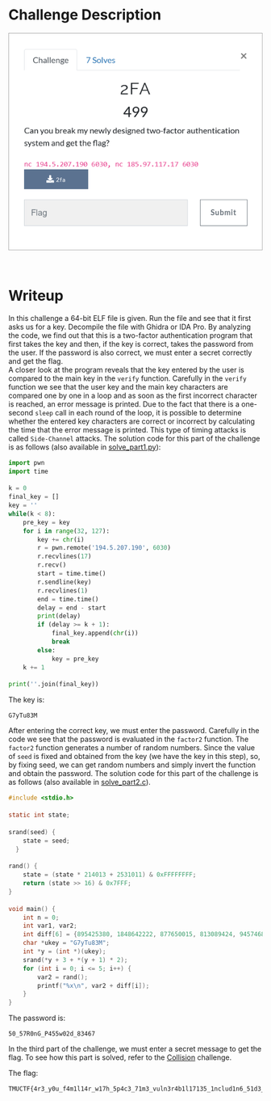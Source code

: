 # Challenge Description
<p align="center">
  <img src="Challenge.png">
</p>
<br>

# Writeup
In this challenge a 64-bit ELF file is given. Run the file and see that it first asks us for a key. Decompile the file with Ghidra or IDA Pro. 
By analyzing the code, we find out that this is a two-factor authentication program that first takes the key and then, if the key is correct, takes the password from the user. 
If the password is also correct, we must enter a secret correctly and get the flag.  
A closer look at the program reveals that the key entered by the user is compared to the main key in the `verify` function. 
Carefully in the `verify` function we see that the user key and the main key characters are compared one by one in a loop and as soon as the first incorrect character is reached, an error message is printed. 
Due to the fact that there is a one-second `sleep` call in each round of the loop, it is possible to determine whether the entered key characters are correct or incorrect by calculating the time that the error message is printed. 
This type of timing attacks is called `Side-Channel` attacks. 
The solution code for this part of the challenge is as follows (also available in [solve_part1.py](https://github.com/TMUCTF/TMUCTF-2021/blob/main/Reversing/2FA/Writeup%20Files/solve_part1.py)):
```python
import pwn
import time

k = 0
final_key = []
key = ''
while(k < 8):
    pre_key = key
    for i in range(32, 127):
        key += chr(i)
        r = pwn.remote('194.5.207.190', 6030)
        r.recvlines(17)
        r.recv()
        start = time.time()
        r.sendline(key)
        r.recvlines(1)
        end = time.time()
        delay = end - start
        print(delay)
        if (delay >= k + 1):
            final_key.append(chr(i))
            break
        else:
            key = pre_key
    k += 1

print(''.join(final_key))
```
The key is:
```
G7yTu83M
```  
After entering the correct key, we must enter the password. Carefully in the code we see that the password is evaluated in the `factor2` function. 
The `factor2` function generates a number of random numbers. 
Since the value of `seed` is fixed and obtained from the key (we have the key in this step), so, by fixing seed, we can get random numbers and simply invert the function and obtain the password. The solution code for this part of the challenge is as follows (also available in [solve_part2.c](https://github.com/TMUCTF/TMUCTF-2021/blob/main/Reversing/2FA/Writeup%20Files/solve_part2.c)).
```c
#include <stdio.h>

static int state;

srand(seed) { 
    state = seed; 
  } 

rand() { 
    state = (state * 214013 + 2531011) & 0xFFFFFFFF; 
    return (state >> 16) & 0x7FFF; 
}

void main() {
    int n = 0;
    int var1, var2;
    int diff[6] = {895425380, 1848642222, 877650015, 813089424, 945746850, 926285019};
    char *ukey = "G7yTu83M";
    int *y = (int *)(ukey);
    srand(*y + 3 + *(y + 1) * 2);
    for (int i = 0; i <= 5; i++) {
        var2 = rand();
        printf("%x\n", var2 + diff[i]);
    }
}
```
The password is:
```
50_57R0nG_P455w02d_83467
```  
In the third part of the challenge, we must enter a secret message to get the flag. To see how this part is solved, refer to the [Collision](https://github.com/TMUCTF/TMUCTF-2021/blob/main/Reversing/Collision) challenge.

The flag:
```
TMUCTF{4r3_y0u_f4m1l14r_w17h_5p4c3_71m3_vuln3r4b1l17135_1nclud1n6_51d3_ch4nn3l_4nd_4l60r17hm1c_c0mpl3x17y?!?}
```

